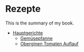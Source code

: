 # Rezepte

This is the summary of my book.

* [Hauptgerichte](hauptgerichte/README.md)
    * [Gemüsepfanne](hauptgerichte/gemuesepfanne.md)
    * [Oberginen Tomaten Auflauf](hauptgerichte/overginenTomatenAuflauf.md)
